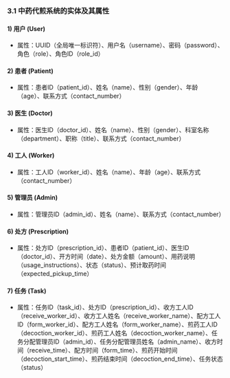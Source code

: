 ### **3.1 中药代煎系统的实体及其属性**



#### **1) 用户 (User)**
- 属性：UUID（全局唯一标识符）、用户名（username）、密码（password）、角色（role）、角色ID（role_id）

#### **2) 患者 (Patient)**
- 属性：患者ID（patient_id）、姓名（name）、性别（gender）、年龄（age）、联系方式（contact_number）

#### **3) 医生 (Doctor)**
- 属性：医生ID（doctor_id）、姓名（name）、性别（gender）、科室名称（department）、职称（title）、联系方式（contact_number）

#### **4) 工人 (Worker)**
- 属性：工人ID（worker_id）、姓名（name）、年龄（age）、联系方式（contact_number）

#### **5) 管理员 (Admin)**
- 属性：管理员ID（admin_id）、姓名（name）、联系方式（contact_number）

#### **6) 处方 (Prescription)**
- 属性：处方ID（prescription_id）、患者ID（patient_id）、医生ID（doctor_id）、开方时间（date）、处方金额（amount）、用药说明（usage_instructions）、状态（status）、预计取药时间（expected_pickup_time）

#### **7) 任务 (Task)**
- 属性：任务ID（task_id）、处方ID（prescription_id）、收方工人ID（receive_worker_id）、收方工人姓名（receive_worker_name）、配方工人ID（form_worker_id）、配方工人姓名（form_worker_name）、煎药工人ID（decoction_worker_id）、煎药工人姓名（decoction_worker_name）、任务分配管理员ID（admin_id）、任务分配管理员姓名（admin_name）、收方时间（receive_time）、配方时间（form_time）、煎药开始时间（decoction_start_time）、煎药结束时间（decoction_end_time）、任务状态（status）
